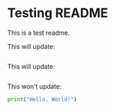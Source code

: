 # Testing README

This is a test readme.

This will update:
```python:.github/workflows/test_code_embedder.yml
```

This will update:
```yaml:.github/release-drafter-config.yml
```

This won't update:
```python
print("Hello, World!")
```
